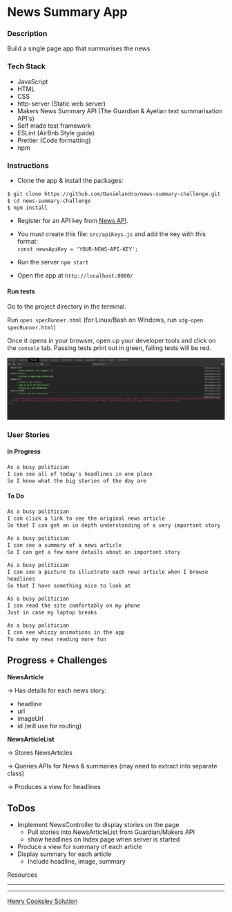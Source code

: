 # News Summary App

### Description

Build a single page app that summarises the news

### Tech Stack

- JavaScript
- HTML
- CSS
- http-server (Static web server)
- Makers News Summary API (The Guardian & Ayelian text summarisation API's)
- Self made test framework
- ESLint (AirBnb Style guide)
- Prettier (Code formatting)
- npm

### Instructions

- Clone the app & install the packages:

```
$ git clone https://github.com/Danielandro/news-summary-challenge.git
$ cd news-summary-challenge
$ npm install
```

- Register for an API key from [News API](https://newsapi.org/).

- You must create this file: `src/apiKeys.js` and add the key with this format:  
   `const newsApiKey = 'YOUR-NEWS-API-KEY';`

- Run the server `npm start`

- Open the app at `http://localhost:8080/`

#### Run tests

Go to the project directory in the terminal.

Run `open specRunner.html` (for Linux/Bash on Windows, run `xdg-open specRunner.html`)

Once it opens in your browser, open up your developer tools and click on the `console` tab. Passing tests print out in green, failing tests will be red.

![screenshot](images/test_output_example.png)

### User Stories

#### In Progress

```
As a busy politician
I can see all of today's headlines in one place
So I know what the big stories of the day are
```

#### To Do

```
As a busy politician
I can click a link to see the original news article
So that I can get an in depth understanding of a very important story
```

```
As a busy politician
I can see a summary of a news article
So I can get a few more details about an important story
```

```
As a busy politician
I can see a picture to illustrate each news article when I browse headlines
So that I have something nice to look at
```

```
As a busy politician
I can read the site comfortably on my phone
Just in case my laptop breaks
```

```
As a busy politician
I can see whizzy animations in the app
To make my news reading more fun
```

## Progress + Challenges

**NewsArticle**

-> Has details for each news story:

- headline
- url
- imageUrl
- id (will use for routing)

**NewsArticleList**

-> Stores NewsArticles

-> Queries APIs for News & summaries (may need to extract into separate class)

-> Produces a view for headlines

## ToDos

- Implement NewsController to display stories on the page
  - Pull stories into NewsArticleList from Guardian/Makers API
  - show headlines on Index page when server is started
- Produce a view for summary of each article
- Display summary for each article
  - Include headline, image, summary

Resources

---

---

[Henry Cooksley Solution](https://github.com/hnryjmes/news-summary-challenge)
